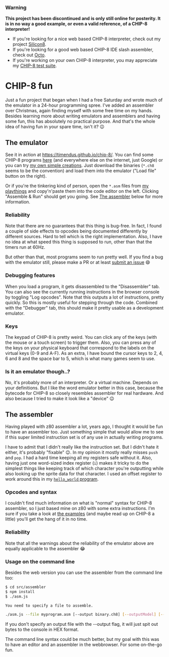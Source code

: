 ### Warning

**This project has been discontinued and is only still online for posterity. It
is in no way a good example, or even a valid reference, of a CHIP-8 interpreter!**

* If you're looking for a nice web based CHIP-8 interpreter, check out my project
  [Silicon8](https://github.com/Timendus/silicon8).
* If you're looking for a good web based CHIP-8 IDE slash assembler, check out
  [Octo](http://johnearnest.github.io/Octo/).
* If you're working on your own CHIP-8 interpreter, you may appreciate my
  [CHIP-8 test suite](https://github.com/Timendus/chip8-test-suite).

# CHIP-8 fun

Just a fun project that began when I had a free Saturday and wrote much of the
emulator in a 24-hour programming spree. I've added an assembler over
Christmas, again finding myself with some free time on my hands. Besides
learning more about writing emulators and assemblers and having some fun, this
has absolutely no practical purpose. And that's the whole idea of having fun in
your spare time, isn't it? 😉

## The emulator

See it in action at https://timendus.github.io/chip-8/. You can find some
CHIP-8 programs [here](https://github.com/dmatlack/chip8) (and everywhere else
on the internet, just Google) or you can try [my own simple creations](assembly).
Just download the binaries (`*.ch8` seems to be the convention) and load them
into the emulator ("Load file" button on the right).

Or if you're the tinkering kind of person, open the `*.asm` files
from [my playthings](assembly) and copy'n'paste them into the code editor on the
left. Clicking "Assemble & Run" should get you going. See [The assembler](#the-assembler) below for more information.

### Reliability

Note that there are no guarantees that this thing is bug-free. In fact, I found
a couple of side effects to opcodes being documented differently by different
sources. Hard to tell which is the right implementation. Also, I have no idea at
what speed this thing is supposed to run, other than that the timers run at 60Hz.

But other than that, most programs seem to run pretty well. If you find a bug
with the emulator still, please make a PR or at least
[submit an issue](https://github.com/Timendus/chip-8/issues/new) 😄

### Debugging features

When you load a program, it gets disassembled to the "Disassembler" tab. You can
also see the currently running instructions in the browser console by toggling
"Log opcodes". Note that this outputs a lot of instructions, pretty quickly. So
this is mostly useful for stepping through the code. Combined with the
"Debugger" tab, this should make it pretty usable as a development emulator.

### Keys

The keypad of CHIP-8 is pretty weird. You can click any of the keys (with the
mouse or a touch screen) to trigger them. Also, you can press any of the keys on
your physical keyboard that correspond to the labels on the virtual keys (0-9
and A-F). As an extra, I have bound the cursor keys to 2, 4, 6 and 8 and the
space bar to 5, which is what many games seem to use.

### Is it an emulator though..?

No, it's probably more of an interpreter. Or a virtual machine. Depends on your
definitions. But I like the word emulator better in this case, because the
bytecode for CHIP-8 so closely resembles assembler for real hardware. And also
because I tried to make it look like a "device" 😉

## The assembler

Having played with z80 assembler a lot, years ago, I thought it would be fun to
have an assembler too. Just something simple that would allow me to see if this
super limited instruction set is of any use in actually writing programs.

I have to admit that I didn't really like the instruction set. But I didn't hate
it either, it's probably "fixable" 😉. In my opinion it mostly really misses
`push` and `pop`. I had a hard time keeping all my registers safe without it.
Also, having just one word-sized index register (`i`) makes it tricky to do
the simplest things like keeping track of which character you're outputting
while also looking up the sprite data for that character. I used an offset
register to work around this in my [`hello_world` program](assembly/hello_world.asm).

### Opcodes and syntax

I couldn't find much information on what is "normal" syntax for CHIP-8 assembler,
so I just based mine on z80 with some extra instructions. I'm sure if you take a
look at [the examples](assembly) (and maybe read up on CHIP-8 a little) you'll
get the hang of it in no time.

### Reliability

Note that all the warnings about the reliability of the emulator above are
equally applicable to the assembler 😂

### Usage on the command line

Besides the web version you can use the assembler from the command line too:

```bash
$ cd src/assembler
$ npm install
$ ./asm.js

You need to specify a file to assemble.

./asm.js --file myprogram.asm [--output binary.ch8] [--outputModel] [--outputLabels]
```

If you don't specify an output file with the --output flag, it will just spit
out bytes to the console in HEX format.

The command line syntax could be much better, but my goal with this was to have
an editor and an assembler in the webbrowser. For some on-the-go fun.

